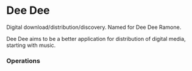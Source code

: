 # Dee Dee

Digital download/distribution/discovery.  Named for Dee Dee Ramone.

Dee Dee aims to be a better application for distribution of digital media, starting with music.

### Operations



